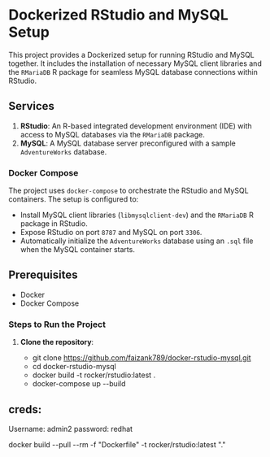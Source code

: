 # Dockerized RStudio and MySQL Setup

This project provides a Dockerized setup for running RStudio and MySQL together. It includes the installation of necessary MySQL client libraries and the `RMariaDB` R package for seamless MySQL database connections within RStudio.

## Services

1. **RStudio**: An R-based integrated development environment (IDE) with access to MySQL databases via the `RMariaDB` package.
2. **MySQL**: A MySQL database server preconfigured with a sample `AdventureWorks` database.

### Docker Compose

The project uses `docker-compose` to orchestrate the RStudio and MySQL containers. The setup is configured to:

- Install MySQL client libraries (`libmysqlclient-dev`) and the `RMariaDB` R package in RStudio.
- Expose RStudio on port `8787` and MySQL on port `3306`.
- Automatically initialize the `AdventureWorks` database using an `.sql` file when the MySQL container starts.

## Prerequisites

- Docker
- Docker Compose

### Steps to Run the Project

1. **Clone the repository**:

   - git clone https://github.com/faizank789/docker-rstudio-mysql.git
   - cd docker-rstudio-mysql
   - docker build -t rocker/rstudio:latest .
   - docker-compose up --build

 ##  creds:   
 Username: admin2
 password: redhat




docker build --pull --rm -f "Dockerfile" -t rocker/rstudio:latest "."
